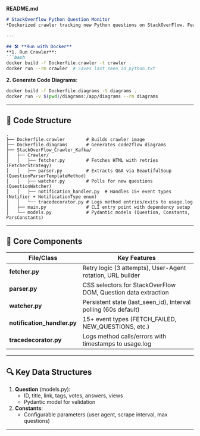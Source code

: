 **README.md**  

```markdown
# StackOverflow Python Question Monitor  
*Dockerized crawler tracking new Python questions on StackOverFlow. Features HTML scraping, state persistence, and code visualization. Includes logging decorators for method tracing.*  

---

## 🛠️ **Run with Docker**  
**1. Run Crawler**:  
```bash  
docker build -f Dockerfile.crawler -t crawler .  
docker run --rm crawler  # Saves last_seen_id_python.txt  
```  

**2. Generate Code Diagrams**:  
```bash  
docker build -f Dockerfile.diagrams -t diagrams .  
docker run -v $(pwd)/diagrams:/app/diagrams --rm diagrams  
```  

---

## 📂 **Code Structure**  
```  
.  
├── Dockerfile.crawler        # Builds crawler image  
├── Dockerfile.diagrams       # Generates code2flow diagrams  
├── StackOverFlow_Crawler_Kafka/  
│   ├── Crawler/  
│   │   ├── fetcher.py        # Fetches HTML with retries (FetcherStrategy)  
│   │   ├── parser.py         # Extracts Q&A via BeautifulSoup (QuestionParserTemplateMethod)  
│   │   ├── watcher.py        # Polls for new questions (QuestionWatcher)  
│   │   ├── notification_handler.py  # Handles 15+ event types (Notifier + NotificationType enum)  
│   │   └── tracedecorator.py # Logs method entries/exits to usage.log  
│   ├── main.py               # CLI entry point with dependency setup  
│   └── models.py             # Pydantic models (Question, Constants, ParsConstants)  
```  

---

## 🧩 **Core Components**  
| File/Class | Key Features |  
|------------|--------------|  
| **fetcher.py** | Retry logic (3 attempts), User-Agent rotation, URL builder |  
| **parser.py** | CSS selectors for StackOverFlow DOM, Question data extraction |  
| **watcher.py** | Persistent state (last_seen_id), Interval polling (60s default) |  
| **notification_handler.py** | 15+ event types (FETCH_FAILED, NEW_QUESTIONS, etc.) |  
| **tracedecorator.py** | Logs method calls/errors with timestamps to usage.log |  

---

## 🔍 **Key Data Structures**  
1. **Question** (models.py):  
   - ID, title, link, tags, votes, answers, views  
   - Pydantic model for validation  
2. **Constants**:  
   - Configurable parameters (user agent, scrape interval, max questions)  

---
